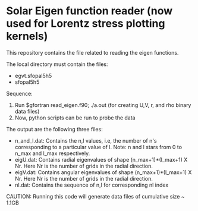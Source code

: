 # Solar Eigen function reader (now used for Lorentz stress plotting kernels)

This repository contains the file related to reading the eigen functions.

The local directory must contain the files: 

* egvt.sfopal5h5
* sfopal5h5


Sequence:
1. Run $gfortran read_eigen.f90; ./a.out (for creating U,V, r, and rho binary data files)
2. Now, python scripts can be run to probe the data

The output are the following three files:

* n_and_l.dat: Contains the n,l values, i.e, the number of n's corresponding to a particular value of l. Note: n and l stars from 0 to n_max and l_max respectively.
* eigU.dat: Contains radial eigenvalues of shape (n_max+1)*(l_max+1) X Nr. Here Nr is the number of grids in the radial direction.
* eigV.dat: Contains angular eigenvalues of shape (n_max+1)*(l_max+1) X Nr. Here Nr is the number of grids in the radial direction.
* nl.dat: Contains the sequence of n,l for corresponding nl index

CAUTION: Running this code will generate data files of cumulative size ~ 1.1GB
